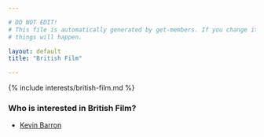 ```yaml
---

# DO NOT EDIT!
# This file is automatically generated by get-members. If you change it, bad
# things will happen.

layout: default
title: "British Film"

---
```


{% include interests/british-film.md %}

### Who is interested in British Film?


* [Kevin Barron](/members/kevin-barron.html)
